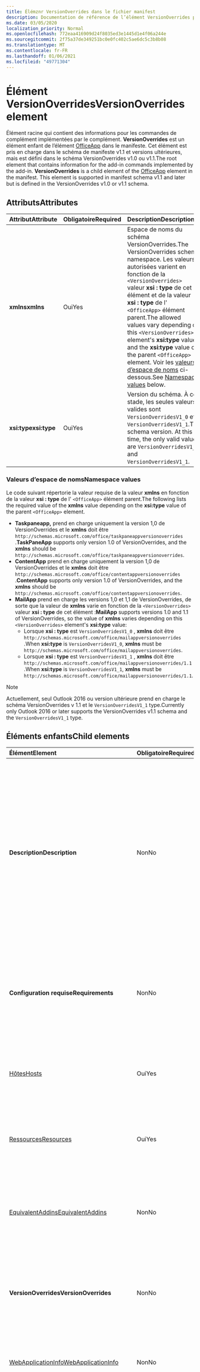 ```yaml
---
title: Élémznr VersionOverrides dans le fichier manifest
description: Documentation de référence de l’élément VersionOverrides pour les fichiers manifeste des compléments Office (XML).
ms.date: 03/05/2020
localization_priority: Normal
ms.openlocfilehash: 772eaa416909d24f8035ed3e1445d1e4f06a244e
ms.sourcegitcommit: 2f75a37de349251bc0e0fc402c5ae6dc5c3b8b08
ms.translationtype: MT
ms.contentlocale: fr-FR
ms.lasthandoff: 01/06/2021
ms.locfileid: "49771304"
---
```

# <a name="versionoverrides-element"></a><span data-ttu-id="80eb8-103">Élément VersionOverrides</span><span class="sxs-lookup"><span data-stu-id="80eb8-103">VersionOverrides element</span></span>

<span data-ttu-id="80eb8-p101">Élément racine qui contient des informations pour les commandes de complément implémentées par le complément. **VersionOverrides** est un élément enfant de l’élément [OfficeApp](officeapp.md) dans le manifeste. Cet élément est pris en charge dans le schéma de manifeste v1.1 et versions ultérieures, mais est défini dans le schéma VersionOverrides v1.0 ou v1.1.</span><span class="sxs-lookup"><span data-stu-id="80eb8-p101">The root element that contains information for the add-in commands implemented by the add-in. **VersionOverrides** is a child element of the [OfficeApp](officeapp.md) element in the manifest. This element is supported in manifest schema v1.1 and later but is defined in the VersionOverrides v1.0 or v1.1 schema.</span></span>

## <a name="attributes"></a><span data-ttu-id="80eb8-107">Attributs</span><span class="sxs-lookup"><span data-stu-id="80eb8-107">Attributes</span></span>

|  <span data-ttu-id="80eb8-108">Attribut</span><span class="sxs-lookup"><span data-stu-id="80eb8-108">Attribute</span></span>  |  <span data-ttu-id="80eb8-109">Obligatoire</span><span class="sxs-lookup"><span data-stu-id="80eb8-109">Required</span></span>  |  <span data-ttu-id="80eb8-110">Description</span><span class="sxs-lookup"><span data-stu-id="80eb8-110">Description</span></span>  |
|:-----|:-----|:-----|
|  <span data-ttu-id="80eb8-111">**xmlns**</span><span class="sxs-lookup"><span data-stu-id="80eb8-111">**xmlns**</span></span>       |  <span data-ttu-id="80eb8-112">Oui</span><span class="sxs-lookup"><span data-stu-id="80eb8-112">Yes</span></span>  |  <span data-ttu-id="80eb8-113">Espace de noms du schéma VersionOverrides.</span><span class="sxs-lookup"><span data-stu-id="80eb8-113">The VersionOverrides schema namespace.</span></span> <span data-ttu-id="80eb8-114">Les valeurs autorisées varient en fonction de la `<VersionOverrides>` valeur **xsi : type** de cet élément et de la valeur **xsi : type** de l' `<OfficeApp>` élément parent.</span><span class="sxs-lookup"><span data-stu-id="80eb8-114">The allowed values vary depending on  this `<VersionOverrides>` element's **xsi:type** value and the **xsi:type** value of the parent `<OfficeApp>` element.</span></span> <span data-ttu-id="80eb8-115">Voir les [valeurs d’espace de noms](#namespace-values) ci-dessous.</span><span class="sxs-lookup"><span data-stu-id="80eb8-115">See [Namespace values](#namespace-values) below.</span></span>|
|  <span data-ttu-id="80eb8-116">**xsi:type**</span><span class="sxs-lookup"><span data-stu-id="80eb8-116">**xsi:type**</span></span>  |  <span data-ttu-id="80eb8-117">Oui</span><span class="sxs-lookup"><span data-stu-id="80eb8-117">Yes</span></span>  | <span data-ttu-id="80eb8-p103">Version du schéma. À ce stade, les seules valeurs valides sont `VersionOverridesV1_0` et `VersionOverridesV1_1`.</span><span class="sxs-lookup"><span data-stu-id="80eb8-p103">The schema version. At this time, the only valid values are `VersionOverridesV1_0` and `VersionOverridesV1_1`.</span></span> |

### <a name="namespace-values"></a><span data-ttu-id="80eb8-120">Valeurs d’espace de noms</span><span class="sxs-lookup"><span data-stu-id="80eb8-120">Namespace values</span></span>

<span data-ttu-id="80eb8-121">Le code suivant répertorie la valeur requise de la valeur **xmlns** en fonction de la valeur **xsi : type** de l' `<OfficeApp>` élément parent.</span><span class="sxs-lookup"><span data-stu-id="80eb8-121">The following lists the required value of the **xmlns** value depending on the **xsi:type** value of the parent `<OfficeApp>` element.</span></span>

- <span data-ttu-id="80eb8-122">**Taskpaneapp,** prend en charge uniquement la version 1,0 de VersionOverrides et le **xmlns** doit être `http://schemas.microsoft.com/office/taskpaneappversionoverrides` .</span><span class="sxs-lookup"><span data-stu-id="80eb8-122">**TaskPaneApp** supports only version 1.0 of VersionOverrides, and the **xmlns** should be `http://schemas.microsoft.com/office/taskpaneappversionoverrides`.</span></span>
- <span data-ttu-id="80eb8-123">**ContentApp** prend en charge uniquement la version 1,0 de VersionOverrides et le **xmlns** doit être `http://schemas.microsoft.com/office/contentappversionoverrides` .</span><span class="sxs-lookup"><span data-stu-id="80eb8-123">**ContentApp** supports only version 1.0 of VersionOverrides, and the **xmlns** should be `http://schemas.microsoft.com/office/contentappversionoverrides`.</span></span>
- <span data-ttu-id="80eb8-124">**MailApp** prend en charge les versions 1,0 et 1,1 de VersionOverrides, de sorte que la valeur de **xmlns** varie en fonction de la `<VersionOverrides>` valeur **xsi : type** de cet élément :</span><span class="sxs-lookup"><span data-stu-id="80eb8-124">**MailApp** supports versions 1.0 and 1.1 of VersionOverrides, so the value of **xmlns** varies depending on this `<VersionOverrides>` element's **xsi:type** value:</span></span>
    - <span data-ttu-id="80eb8-125">Lorsque **xsi : type** est `VersionOverridesV1_0` , **xmlns** doit être `http://schemas.microsoft.com/office/mailappversionoverrides` .</span><span class="sxs-lookup"><span data-stu-id="80eb8-125">When **xsi:type** is `VersionOverridesV1_0`, **xmlns** must be `http://schemas.microsoft.com/office/mailappversionoverrides`.</span></span>
    - <span data-ttu-id="80eb8-126">Lorsque **xsi : type** est `VersionOverridesV1_1` , **xmlns** doit être `http://schemas.microsoft.com/office/mailappversionoverrides/1.1` .</span><span class="sxs-lookup"><span data-stu-id="80eb8-126">When **xsi:type** is `VersionOverridesV1_1`, **xmlns** must be `http://schemas.microsoft.com/office/mailappversionoverrides/1.1`.</span></span>

> [!NOTE]
> <span data-ttu-id="80eb8-127">Actuellement, seul Outlook 2016 ou version ultérieure prend en charge le schéma VersionOverrides v 1.1 et le `VersionOverridesV1_1` type.</span><span class="sxs-lookup"><span data-stu-id="80eb8-127">Currently only Outlook 2016 or later supports the VersionOverrides v1.1 schema and the `VersionOverridesV1_1` type.</span></span>

## <a name="child-elements"></a><span data-ttu-id="80eb8-128">Éléments enfants</span><span class="sxs-lookup"><span data-stu-id="80eb8-128">Child elements</span></span>

|  <span data-ttu-id="80eb8-129">Élément</span><span class="sxs-lookup"><span data-stu-id="80eb8-129">Element</span></span> |  <span data-ttu-id="80eb8-130">Obligatoire</span><span class="sxs-lookup"><span data-stu-id="80eb8-130">Required</span></span>  |  <span data-ttu-id="80eb8-131">Description</span><span class="sxs-lookup"><span data-stu-id="80eb8-131">Description</span></span>  |
|:-----|:-----|:-----|
|  <span data-ttu-id="80eb8-132">**Description**</span><span class="sxs-lookup"><span data-stu-id="80eb8-132">**Description**</span></span>    |  <span data-ttu-id="80eb8-133">Non</span><span class="sxs-lookup"><span data-stu-id="80eb8-133">No</span></span>   |  <span data-ttu-id="80eb8-134">Décrit le complément.</span><span class="sxs-lookup"><span data-stu-id="80eb8-134">Describes the add-in.</span></span> <span data-ttu-id="80eb8-135">Cela remplace l’élément `Description` dans une partie parent du manifeste.</span><span class="sxs-lookup"><span data-stu-id="80eb8-135">This overrides the `Description` element in any parent portion of the manifest.</span></span> <span data-ttu-id="80eb8-136">Le texte de la description est contenu dans un élément enfant de l’élément **LongString** contenu dans l’élément [Resources](resources.md).</span><span class="sxs-lookup"><span data-stu-id="80eb8-136">The text of the description is contained in a child element of the **LongString** element contained in the [Resources](resources.md) element.</span></span> <span data-ttu-id="80eb8-137">L' `resid` attribut de l’élément **Description** ne peut pas comporter plus de 32 caractères et est défini sur la valeur de l' `id` attribut de l' `String` élément qui contient le texte.</span><span class="sxs-lookup"><span data-stu-id="80eb8-137">The `resid` attribute of the **Description** element can be no more than 32 characters and is set to the value of the `id` attribute of the `String` element that contains the text.</span></span>|
|  <span data-ttu-id="80eb8-138">**Configuration requise**</span><span class="sxs-lookup"><span data-stu-id="80eb8-138">**Requirements**</span></span>  |  <span data-ttu-id="80eb8-139">Non</span><span class="sxs-lookup"><span data-stu-id="80eb8-139">No</span></span>   |  <span data-ttu-id="80eb8-p105">Spécifie l’ensemble de conditions requises minimal et la version d’Office.js qui doit être activée par le complément Office. Cela remplace l’élément `Requirements` dans la partie parent du manifeste.</span><span class="sxs-lookup"><span data-stu-id="80eb8-p105">Specifies the minimum requirement set and version of Office.js that the add-in requires. This overrides the  `Requirements` element in the parent portion of the manifest.</span></span>|
|  [<span data-ttu-id="80eb8-142">Hôtes</span><span class="sxs-lookup"><span data-stu-id="80eb8-142">Hosts</span></span>](hosts.md)                |  <span data-ttu-id="80eb8-143">Oui</span><span class="sxs-lookup"><span data-stu-id="80eb8-143">Yes</span></span>  |  <span data-ttu-id="80eb8-144">Spécifie une collection d’applications Office.</span><span class="sxs-lookup"><span data-stu-id="80eb8-144">Specifies a collection of Office applications.</span></span> <span data-ttu-id="80eb8-145">L’élément hosts enfant remplace l’élément hosts dans la partie parent du manifeste.</span><span class="sxs-lookup"><span data-stu-id="80eb8-145">The child Hosts element overrides the Hosts element in the parent portion of the manifest.</span></span>  |
|  [<span data-ttu-id="80eb8-146">Ressources</span><span class="sxs-lookup"><span data-stu-id="80eb8-146">Resources</span></span>](resources.md)    |  <span data-ttu-id="80eb8-147">Oui</span><span class="sxs-lookup"><span data-stu-id="80eb8-147">Yes</span></span>  | <span data-ttu-id="80eb8-148">Définit une collection de ressources (chaînes, URL et images) qui sont référencées par d’autres éléments de manifeste.</span><span class="sxs-lookup"><span data-stu-id="80eb8-148">Defines a collection of resources (strings, URLs, and images) that other manifest elements reference.</span></span>|
|  [<span data-ttu-id="80eb8-149">EquivalentAddins</span><span class="sxs-lookup"><span data-stu-id="80eb8-149">EquivalentAddins</span></span>](equivalentaddins.md)    |  <span data-ttu-id="80eb8-150">Non</span><span class="sxs-lookup"><span data-stu-id="80eb8-150">No</span></span>  | <span data-ttu-id="80eb8-151">Spécifie les compléments natifs (COM/XLL) équivalents au complément Web.</span><span class="sxs-lookup"><span data-stu-id="80eb8-151">Specifies the native (COM/XLL) add-ins that are equivalent to the web add-in.</span></span> <span data-ttu-id="80eb8-152">Le complément Web n’est pas activé si un complément natif équivalent est installé.</span><span class="sxs-lookup"><span data-stu-id="80eb8-152">The web add-in is not activated if an equivalent native add-in is installed.</span></span>|
|  <span data-ttu-id="80eb8-153">**VersionOverrides**</span><span class="sxs-lookup"><span data-stu-id="80eb8-153">**VersionOverrides**</span></span>    |  <span data-ttu-id="80eb8-154">Non</span><span class="sxs-lookup"><span data-stu-id="80eb8-154">No</span></span>  | <span data-ttu-id="80eb8-p108">Définit des commandes de complément sous une version plus récente du schéma. Voir [Mise en œuvre de plusieurs versions](#implementing-multiple-versions) pour plus d’informations.</span><span class="sxs-lookup"><span data-stu-id="80eb8-p108">Defines add-in commands under a newer schema version. See [Implementing multiple versions](#implementing-multiple-versions) for details.</span></span> |
|  [<span data-ttu-id="80eb8-157">WebApplicationInfo</span><span class="sxs-lookup"><span data-stu-id="80eb8-157">WebApplicationInfo</span></span>](webapplicationinfo.md)    |  <span data-ttu-id="80eb8-158">Non</span><span class="sxs-lookup"><span data-stu-id="80eb8-158">No</span></span>  | <span data-ttu-id="80eb8-159">Fournit des détails sur l’inscription du complément avec des émetteurs de jetons sécurisés, tels qu’Azure Active Directory V 2.0.</span><span class="sxs-lookup"><span data-stu-id="80eb8-159">Specifies details about the add-in's registration with secure token issuers, such as Azure Active Directory V2.0.</span></span> |
|  [<span data-ttu-id="80eb8-160">ExtendedPermissions</span><span class="sxs-lookup"><span data-stu-id="80eb8-160">ExtendedPermissions</span></span>](extendedpermissions.md) |  <span data-ttu-id="80eb8-161">Non</span><span class="sxs-lookup"><span data-stu-id="80eb8-161">No</span></span>  |  <span data-ttu-id="80eb8-162">Spécifie une collection d’autorisations étendues.</span><span class="sxs-lookup"><span data-stu-id="80eb8-162">Specifies a collection of extended permissions.</span></span><br><br><span data-ttu-id="80eb8-163">**Important**: étant donné que l’API [Office. Body. appendOnSendAsync](/javascript/api/outlook/office.body?view=outlook-js-preview&preserve-view=true#appendonsendasync-data--options--callback-) est actuellement en préversion, les compléments qui utilisent l' `ExtendedPermissions` élément ne peuvent pas être publiés sur AppSource ou déployés via un déploiement centralisé.</span><span class="sxs-lookup"><span data-stu-id="80eb8-163">**Important**: Because the [Office.Body.appendOnSendAsync](/javascript/api/outlook/office.body?view=outlook-js-preview&preserve-view=true#appendonsendasync-data--options--callback-) API is currently in preview, add-ins that use the `ExtendedPermissions` element can't be published to AppSource or deployed via centralized deployment.</span></span> |

### <a name="versionoverrides-example"></a><span data-ttu-id="80eb8-164">Exemple VersionOverrides</span><span class="sxs-lookup"><span data-stu-id="80eb8-164">VersionOverrides example</span></span>

<span data-ttu-id="80eb8-165">Voici un exemple d’un `<VersionOverrides>` élément typique, y compris des éléments enfants qui ne sont pas obligatoires, mais qui sont généralement utilisés.</span><span class="sxs-lookup"><span data-stu-id="80eb8-165">The following is an example of a typical `<VersionOverrides>` element, including some child elements that are not required but are typically used.</span></span>

```xml
<OfficeApp ... xsi:type="MailApp">
...
  <VersionOverrides xmlns="http://schemas.microsoft.com/office/mailappversionoverrides" xsi:type="VersionOverridesV1_0">
    <Description resid="residDescription" />
    <Requirements>
      <!-- add information on requirements -->
    </Requirements>
    <Hosts>
      <Host xsi:type="MailHost">
        <!-- add information on form factors -->
      </Host>
    </Hosts>
    <Resources>
      <!-- add information on resources -->
    </Resources>
  </VersionOverrides>
...
</OfficeApp>
```

## <a name="implementing-multiple-versions"></a><span data-ttu-id="80eb8-166">Mise en œuvre de plusieurs versions</span><span class="sxs-lookup"><span data-stu-id="80eb8-166">Implementing multiple versions</span></span>

<span data-ttu-id="80eb8-p109">Un manifeste peut implémenter plusieurs versions de l’élément `VersionOverrides` qui prennent en charge différentes versions du schéma VersionOverrides. Cette opération permet éventuellement la prise en charge de nouvelles fonctionnalités dans un schéma plus récent tout en prenant en charge des clients plus anciens qui ne prennent pas en charge les nouvelles fonctionnalités.</span><span class="sxs-lookup"><span data-stu-id="80eb8-p109">A manifest can implement multiple versions of the `VersionOverrides` element which support different versions of the VersionOverrides schema. This can be done to optionally support new features in a newer schema while still supporting older clients that do not support the new features.</span></span>

<span data-ttu-id="80eb8-169">Pour mettre en œuvre plusieurs versions, l’élément `VersionOverrides` de la nouvelle version doit être un enfant de l’élément `VersionOverrides` de l’ancienne version.</span><span class="sxs-lookup"><span data-stu-id="80eb8-169">In order to implement multiple versions, the `VersionOverrides` element for the newer version must be a child of the `VersionOverrides` element for the older version.</span></span> <span data-ttu-id="80eb8-170">L’élément enfant `VersionOverrides` n’hérite pas des valeurs du parent.</span><span class="sxs-lookup"><span data-stu-id="80eb8-170">The child `VersionOverrides` element doesn't inherit any values from the parent.</span></span>

<span data-ttu-id="80eb8-171">Pour mettre en œuvre à la fois les schémas VersionOverrides v1.0 et v1.1, le manifeste devrait ressembler à l’exemple suivant :</span><span class="sxs-lookup"><span data-stu-id="80eb8-171">To implement both the VersionOverrides v1.0 and v1.1 schema, the manifest would look similar to the following example:</span></span>

```xml
<OfficeApp ... xsi:type="MailApp">
...
  <VersionOverrides xmlns="http://schemas.microsoft.com/office/mailappversionoverrides" xsi:type="VersionOverridesV1_0">
    <Description resid="residDescription" />
    <Requirements>
      <!-- add information on requirements -->
    </Requirements>
    <Hosts>
      <Host xsi:type="MailHost">
        <!-- add information on form factors -->
      </Host>
    </Hosts>
    <Resources>
      <!-- add information on resources -->
    </Resources>

    <VersionOverrides xmlns="http://schemas.microsoft.com/office/mailappversionoverrides/1.1" xsi:type="VersionOverridesV1_1">
      <Description resid="residDescription" />
      <Requirements>
        <!-- add information on requirements -->
      </Requirements>
      <Hosts>
        <Host xsi:type="MailHost">
          <!-- add information on form factors -->
        </Host>
      </Hosts>
      <Resources>
        <!-- add information on resources -->
      </Resources>
    </VersionOverrides>  
  </VersionOverrides>
...
</OfficeApp>
```
